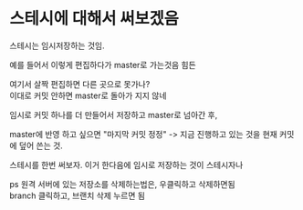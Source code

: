 # 스테시에 대해서 써보겠음

스테시는 임시저장하는 것임. 

예를 들어서 이렇게 편집하다가 master로 가는것음 힘든


여기서 살짝 편집하면 다른 곳으로 못가나?<br>
이대로 커밋 안하면 master로 돌아가 지지 않네

임시로 커밋 하나를 더 만들어서 저장하고 master로 넘아간 후, 

master에 반영 하고 싶으면 "마지막 커밋 정정" -> 지금 진행하고 있는 것을 현재 커밋에 덮어 쓴는 것.

스테시를 한번 써보자. 
이거 한다음에 임시로 저장하는 것이 스테시자나


ps 원격 서버에 있는 저장소를 삭제하는법은, 우클릭하고 삭제하면됨<br>
branch 클릭하고, 브랜치 삭제 누르면 됨
